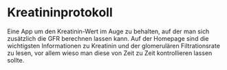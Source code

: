 # Kreatininprotokoll
Eine App um den Kreatinin-Wert im Auge zu behalten, auf der man sich zusätzlich die GFR berechnen lassen kann. Auf der Homepage sind die wichtigsten Informationen zu Kreatinin und der glomerulären Filtrationsrate zu lesen, vor allem wieso man diese von Zeit zu Zeit kontrollieren lassen sollte.
